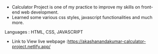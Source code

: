   - Calculator Project is one of my practice to improve my skills on front-end web development. 
  - Learned some various css styles, javascript functionalities and much more.

  Languages : HTML, CSS, JAVASCRIPT
  
  * Link to View live webpage :https://akashanandakumar-calculator-project.netlify.app/

